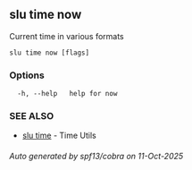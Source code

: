 ## slu time now

Current time in various formats

```
slu time now [flags]
```

### Options

```
  -h, --help   help for now
```

### SEE ALSO

* [slu time](slu_time.md)	 - Time Utils

###### Auto generated by spf13/cobra on 11-Oct-2025
